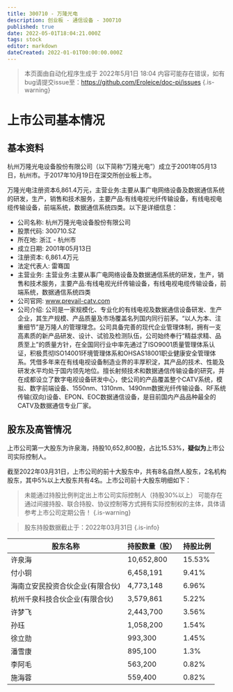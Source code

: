 ```yaml
---
title: 300710 - 万隆光电
description: 创业板 - 通信设备 - 300710
published: true
date: 2022-05-01T18:04:21.000Z
tags: stock
editor: markdown
dateCreated: 2022-01-01T00:00:00.000Z
---
```


> 本页面由自动化程序生成于 2022年5月1日 18:04
> 内容可能存在错误，如有bug请提交issue至：https://github.com/Eroleice/doc-pi/issues
{.is-warning}

# 上市公司基本情况

## 基本资料

杭州万隆光电设备股份有限公司（以下简称“万隆光电”）成立于2001年05月13日，杭州市。于2017年10月19日在深交所创业板上市。

万隆光电注册资本6,861.4万元，主营业务:主要从事广电网络设备及数据通信系统的研发，生产，销售和技术服务，主要产品:有线电视光纤传输设备，有线电视电缆传输设备，前端系统，数据通信系统四类。以下是详细信息：

- 公司名称: 杭州万隆光电设备股份有限公司
- 股票代码: 300710.SZ
- 所在地: 浙江 - 杭州市
- 成立日期: 2001年05月13日
- 注册资本: 6,861.4万元
- 法定代表人: 雷骞国
- 主营业务: 主营业务:主要从事广电网络设备及数据通信系统的研发，生产，销售和技术服务，主要产品:有线电视光纤传输设备，有线电视电缆传输设备，前端系统，数据通信系统四类
- 公司官网: www.prevail-catv.com
- 公司介绍: 公司是一家规模化、专业化的有线电视及数据通信设备研发、生产企业，其生产规模、产品质量及市场覆盖名列国内同行前茅。“以人为本、注重细节”是万隆人的管理理念。公司具备完善的现代企业管理体制，拥有一支高素质的新产品研发、设计、试验及检测队伍，公司始终奉行“精益求精、品质至上”的质量方针，在全国同行业中率先通过了ISO9001质量管理体系认证，积极贯彻ISO14001环境管理体系和OHSAS18001职业健康安全管理体系。凭借多年来在有线电视设备制造业界的丰厚积淀，其产品的技术、性能及研发水平均处于国内领先地位。擅长射频技术和数据通信传输设备的研究，并在成都设立了数字电视设备研发中心，使公司的产品覆盖整个CATV系统，模拟、数字前端设备、1550nm、1310nm、1490nm数据光纤传输设备、RF系统传输(双向)设备、EPON、EOC数据通信设备，是目前国内产品品种最全的CATV及数据通信专业厂家。


## 股东及高管情况

上市公司第一大股东为许泉海，持股10,652,800股，占比15.53%，**疑似为**上市公司实际控制人。

截至2022年03月31日，上市公司的前十大股东中，共有8名自然人股东，2名机构股东，其中5%以上大股东共有4名。上市公司前十大股东明细如下：

> 未能通过持股比例判定出上市公司实际控制人（持股30%以上）
> 可能存在通过间接持股、联合持股、协议控制等方式拥有实际控制权的主体，具体请参考上市公司定期公告！
{.is-warning}

> 股东持股数据截止于：2022年03月31日
{.is-info}

| 股东名称 | 持股数量（股） | 持股比例 |
| --- | --- | --- |
| 许泉海 | 10,652,800 | 15.53% |
| 付小铜 | 6,458,191 | 9.41% |
| 海南立安民投资合伙企业(有限合伙) | 4,773,148 | 6.96% |
| 杭州千泉科技合伙企业(有限合伙) | 3,579,861 | 5.22% |
| 许梦飞 | 2,443,700 | 3.56% |
| 孙珏 | 1,058,200 | 1.54% |
| 徐立勋 | 993,300 | 1.45% |
| 潘雪康 | 895,100 | 1.3% |
| 李阿毛 | 563,200 | 0.82% |
| 施海蓉 | 559,400 | 0.82% |




